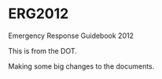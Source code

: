 ERG2012
=======

Emergency Response Guidebook 2012

This is from the DOT.

Making some big changes to the documents.
